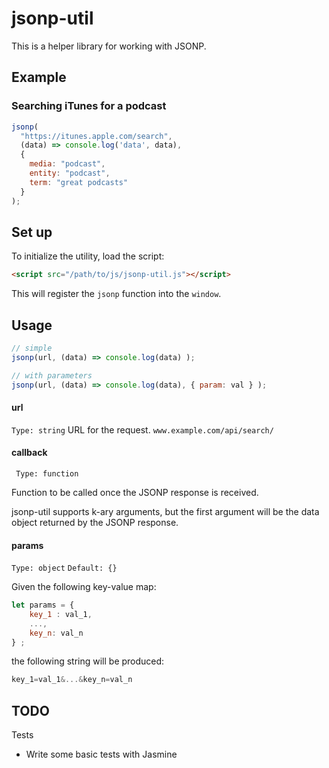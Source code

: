 # jsonp-util

This is a helper library for working with JSONP.

## Example

### Searching iTunes for a podcast

```javascript
jsonp(
  "https://itunes.apple.com/search",
  (data) => console.log('data', data),
  {
    media: "podcast",
    entity: "podcast",
    term: "great podcasts"
  }
);
```




## Set up

To initialize the utility, load the script:

```html
<script src="/path/to/js/jsonp-util.js"></script>
```

This will register the `jsonp` function into the `window`. 


## Usage

```javascript
// simple
jsonp(url, (data) => console.log(data) );

// with parameters
jsonp(url, (data) => console.log(data), { param: val } );
```

#### url
```Type: string```
URL for the request. ```www.example.com/api/search/```

#### callback
``` Type: function```

Function to be called once the JSONP response is received.

jsonp-util supports k-ary arguments, but the first argument will be the data object returned by the JSONP response.


#### params
```Type: object```
```Default: {}```

Given the following key-value map:

```javascript
let params = {
	key_1 : val_1,
	...,
	key_n: val_n
} ;
```
the following string will be produced:

```javascript
key_1=val_1&...&key_n=val_n
```




## TODO

Tests
+ Write some basic tests with Jasmine


